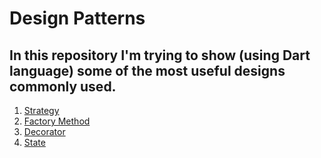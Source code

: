 # Design Patterns

## In this repository I'm trying to show (using Dart language) some of the most useful designs commonly used.

1) [Strategy](https://github.com/ThiagoEvoa/design_patterns/tree/strategy)
2) [Factory Method](https://github.com/ThiagoEvoa/design_patterns/tree/factory_method)
3) [Decorator](https://github.com/ThiagoEvoa/design_patterns/tree/decorator)
4) [State](https://github.com/ThiagoEvoa/design_patterns/tree/state)
